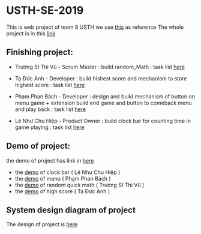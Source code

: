 # USTH-SE-2019
This is web project of team 8 USTH we use [this](http://www.jogosgratispro.com/demo/freakymath/index.html) as reference
The whole project is in this [link](https://github.com/larycoder/USTH-SE-2019/tree/project)
## Finishing project:
- Trương Sĩ Thi Vũ - Scrum Master : build random_Math : task list [here](https://github.com/larycoder/USTH-SE-2019/issues/15)

- Tạ Đức Anh - Developer : build hishest score and mechanism to store highest score : task list [here](https://github.com/larycoder/USTH-SE-2019/issues/18)
- Phạm Phan Bách - Developer : design and build mechanism of button on menu game + extension build end game and button to comeback menu and play back : task list [here](https://github.com/larycoder/USTH-SE-2019/issues/11)
- Lê Như Chu Hiệp - Product Owner : build clock bar for counting time in game playing : task list [here](https://github.com/larycoder/USTH-SE-2019/issues/17)
## Demo of project: 
the demo of project has link in  [here](https://dum-dum00.github.io/menu/demo.html)
- the [demo](https://dum-dum00.github.io/clock_bar/demo.html) of clock bar ( Lê Như Chu Hiệp )
- the [demo]( https://dum-dum00.github.io/menu/demo.html ) of menu ( Phạm Phan Bách )
- the [demo](https://dum-dum00.github.io/random_calculation/demo.html) of random quick math ( Trương Sĩ Thi Vũ )
- the [demo](https://dum-dum00.github.io/menu/endGame.html) of high score ( Tạ Đức Anh )
## System design diagram of project 
The design of project is [here](https://github.com/larycoder/USTH-SE-2019/blob/project/group-8/doc/systemDesignDiagram.png?fbclid=IwAR3_iqXlgVxdoQnOgBj66OGOQllTD323DJUdXkIOhMlMAVAZNDbGR1366cw)
